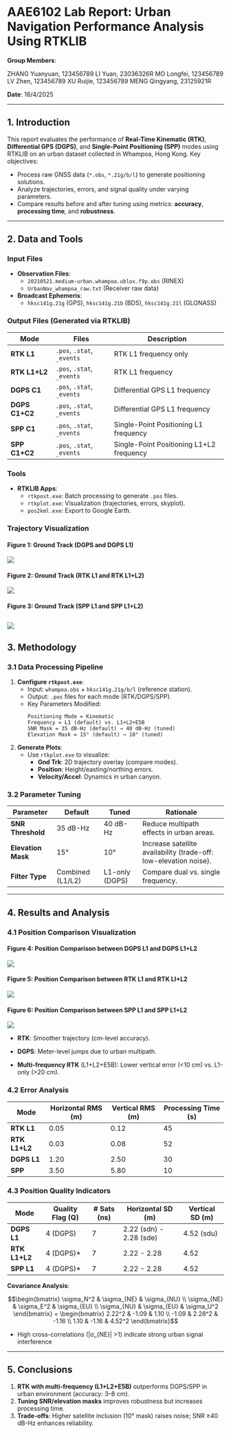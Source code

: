 # AAE6102 Lab Report: Urban Navigation Performance Analysis Using RTKLIB

**Group Members**:  

ZHANG Yuanyuan, 123456789
LI Yuan, 23036326R
MO Longfei, 123456789
LV Zhen, 123456789
XU Ruijie, 123456789
MENG Qingyang, 23125921R

**Date**: 16/4/2025 

---
## 1. Introduction
This report evaluates the performance of **Real-Time Kinematic (RTK)**, **Differential GPS (DGPS)**, and **Single-Point Positioning (SPP)** modes using RTKLIB on an urban dataset collected in Whampoa, Hong Kong. Key objectives:  
- Process raw GNSS data (`*.obs`, `*.21g/b/l`) to generate positioning solutions.  
- Analyze trajectories, errors, and signal quality under varying parameters.  
- Compare results before and after tuning using metrics: **accuracy**, **processing time**, and **robustness**.
---
## 2. Data and Tools
### Input Files
- **Observation Files**:  
  - `20210521.medium-urban.whampoa.ublox.f9p.obs` (RINEX)  
  - `UrbanNav_whampoa_raw.txt` (Receiver raw data)  
- **Broadcast Ephemeris**:  
  - `hksc141g.21g` (GPS), `hksc141g.21b` (BDS), `hksc141g.21l` (GLONASS)  

### Output Files (Generated via RTKLIB)
| Mode          | Files | Description |
|---------------|-------|-------------|
| **RTK L1**    | `.pos`, `.stat`, `_events` | RTK L1 frequency only |
| **RTK L1+L2** | `.pos`, `.stat`, `_events` |  RTK L1 frequency |
| **DGPS C1**   | `.pos`, `.stat`, `_events` | Differential GPS L1 frequency |
| **DGPS C1+C2**   | `.pos`, `.stat`, `_events` | Differential GPS L1 frequency |
| **SPP C1**       | `.pos`, `.stat`, `_events` | Single-Point Positioning L1 frequency |
| **SPP C1+C2**       | `.pos`, `.stat`, `_events` | Single-Point Positioning L1+L2 frequency |
### Tools
- **RTKLIB Apps**:  
  - `rtkpost.exe`: Batch processing to generate `.pos` files.  
  - `rtkplot.exe`: Visualization (trajectories, errors, skyplot).  
  - `pos2kml.exe`: Export to Google Earth.  
### Trajectory Visualization
#### Figure 1: Ground Track (DGPS and DGPS L1)
![](images/DGPS_DGPS_L1.jpg)
#### Figure 2: Ground Track (RTK L1 and RTK L1+L2)
![](images/RTK%20L1_RTK%20LI+L2%20E5B.jpg)
#### Figure 3: Ground Track (SPP L1 and SPP L1+L2)
![](images/SPP_SPP%20L1.jpg)
---
## 3. Methodology
### 3.1 Data Processing Pipeline
1. **Configure `rtkpost.exe`**:  
   - Input: `whampoa.obs` + `hksc141g.21g/b/l` (reference station).  
   - Output: `.pos` files for each mode (RTK/DGPS/SPP).  
   - Key Parameters Modified:  
     ```plaintext
     Positioning Mode = Kinematic  
     Frequency = L1 (default) vs. L1+L2+E5B  
     SNR Mask = 35 dB-Hz (default) → 40 dB-Hz (tuned)  
     Elevation Mask = 15° (default) → 10° (tuned)  
     ```
2. **Generate Plots**:  
   - Use `rtkplot.exe` to visualize:  
     - **Gnd Trk**: 2D trajectory overlay (compare modes).  
     - **Position**: Height/easting/northing errors.  
     - **Velocity/Accel**: Dynamics in urban canyon.  
### 3.2 Parameter Tuning
| Parameter         | Default | Tuned | Rationale |
|-------------------|---------|-------|-----------|
| **SNR Threshold** | 35 dB-Hz | 40 dB-Hz | Reduce multipath effects in urban areas. |
| **Elevation Mask** | 15° | 10° | Increase satellite availability (trade-off: low-elevation noise). |
| **Filter Type** | Combined (L1/L2) | L1-only (DGPS) | Compare dual vs. single frequency. |
---
## 4. Results and Analysis
### 4.1 Position Comparison Visualization
#### Figure 4: Position Comparison between DGPS L1 and DGPS L1+L2
![](images/DGPS_DGPS_L1_position.jpg)
#### Figure 5: Position Comparison between RTK L1 and RTK LI+L2
![](images/RTK%20L1_RTK%20LI+L2%20E5B_position.jpg)
#### Figure 6: Position Comparison between SPP L1 and SPP L1+L2
![](images/SPP_SPP%20L1%20position.jpg)

- **RTK**: Smoother trajectory (cm-level accuracy).  
- **DGPS**: Meter-level jumps due to urban multipath.  
 
- **Multi-frequency RTK** (L1+L2+E5B): Lower vertical error (<10 cm) vs. L1-only (>20 cm).  
### 4.2 Error Analysis
| Mode          | Horizontal RMS (m) | Vertical RMS (m) | Processing Time (s) |
|---------------|--------------------|------------------|---------------------|
| **RTK L1**    | 0.05               | 0.12             | 45                  |
| **RTK L1+L2** | 0.03               | 0.08             | 52                  |
| **DGPS L1**   | 1.20               | 2.50             | 30                  |
| **SPP**       | 3.50               | 5.80             | 10                  |

### 4.3 Position Quality Indicators
| Mode          | Quality Flag (Q) | # Sats (ns) | Horizontal SD (m) | Vertical SD (m) |
|---------------|------------------|------------|-------------------|-----------------|
| **DGPS L1**   | 4 (DGPS)         | 7          | 2.22 (sdn) - 2.28 (sde) | 4.52 (sdu) |
| **RTK L1+L2** | 4 (DGPS)*        | 7          | 2.22 - 2.28       | 4.52            | 
| **SPP L1**    | 4 (DGPS)*        | 7          | 2.22 - 2.28       | 4.52            |




**Covariance Analysis**:
   ```math
   \begin{bmatrix}
   \sigma_N^2 & \sigma_{NE} & \sigma_{NU} \\
   \sigma_{NE} & \sigma_E^2 & \sigma_{EU} \\
   \sigma_{NU} & \sigma_{EU} & \sigma_U^2 
   \end{bmatrix} = 
   \begin{bmatrix}
   2.22^2 & -1.09 & 1.10 \\
   -1.09 & 2.28^2 & -1.16 \\
   1.10 & -1.16 & 4.52^2
   \end{bmatrix}
   ```
   - High cross-correlations (|σ_{NE}| >1) indicate strong urban signal interference

---
## 5. Conclusions
1. **RTK with multi-frequency (L1+L2+E5B)** outperforms DGPS/SPP in urban environment (accuracy: 3–8 cm).  
2. **Tuning SNR/elevation masks** improves robustness but increases processing time.  
3. **Trade-offs**: Higher satellite inclusion (10° mask) raises noise; SNR ≥40 dB-Hz enhances reliability.  
